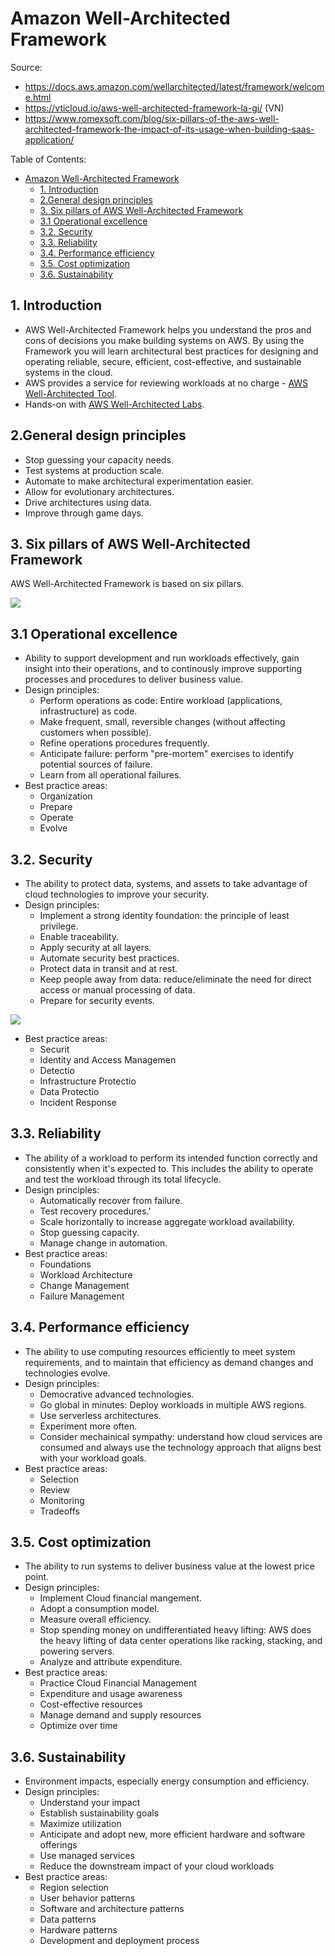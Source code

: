 # Amazon Well-Architected Framework

Source:

- <https://docs.aws.amazon.com/wellarchitected/latest/framework/welcome.html>
- <https://vticloud.io/aws-well-architected-framework-la-gi/> (VN)
- <https://www.romexsoft.com/blog/six-pillars-of-the-aws-well-architected-framework-the-impact-of-its-usage-when-building-saas-application/>

Table of Contents:

- [Amazon Well-Architected Framework](#amazon-well-architected-framework)
  - [1. Introduction](#1-introduction)
  - [2.General design principles](#2general-design-principles)
  - [3. Six pillars of AWS Well-Architected Framework](#3-six-pillars-of-aws-well-architected-framework)
  - [3.1 Operational excellence](#31-operational-excellence)
  - [3.2. Security](#32-security)
  - [3.3. Reliability](#33-reliability)
  - [3.4. Performance efficiency](#34-performance-efficiency)
  - [3.5. Cost optimization](#35-cost-optimization)
  - [3.6. Sustainability](#36-sustainability)

## 1. Introduction

- AWS Well-Architected Framework helps you understand the pros and cons of decisions you make building systems on AWS. By using the Framework you will learn architectural best practices for designing and operating reliable, secure, efficient, cost-effective, and sustainable systems in the cloud.
- AWS provides a service for reviewing workloads at no charge - [AWS Well-Architected Tool](http://aws.amazon.com/well-architected-tool/?ref=wellarchitected-wp).
- Hands-on with [AWS Well-Architected Labs](https://www.wellarchitectedlabs.com/?ref=wellarchitected-wp).

## 2.General design principles

- Stop guessing your capacity needs.
- Test systems at production scale.
- Automate to make architectural experimentation easier.
- Allow for evolutionary architectures.
- Drive architectures using data.
- Improve through game days.

## 3. Six pillars of AWS Well-Architected Framework

AWS Well-Architected Framework is based on six pillars.

![](https://cloudfront.romexsoft.com/wp-content/uploads/2022/08/aws-well-architected-pillars.svg)

## 3.1 Operational excellence

- Ability to support development and run workloads effectively, gain insight into their operations, and to continously improve supporting processes and procedures to deliver business value.
- Design principles:
  - Perform operations as code: Entire workload (applications, infrastructure) as code.
  - Make frequent, small, reversible changes (without affecting customers when possible).
  - Refine operations procedures frequently.
  - Anticipate failure: perform "pre-mortem" exercises to identify potential sources of failure.
  - Learn from all operational failures.
- Best practice areas:
  - Organization
  - Prepare
  - Operate
  - Evolve

## 3.2. Security

- The ability to protect data, systems, and assets to take advantage of cloud technologies to improve your security.
- Design principles:
  - Implement a strong identity foundation: the principle of least privilege.
  - Enable traceability.
  - Apply security at all layers.
  - Automate security best practices.
  - Protect data in transit and at rest.
  - Keep people away from data: reduce/eliminate the need for direct access or manual processing of data.
  - Prepare for security events.

![](https://d2908q01vomqb2.cloudfront.net/da4b9237bacccdf19c0760cab7aec4a8359010b0/2019/03/11/aws-security-services-by-function.png)

- Best practice areas:
  - Securit
  - Identity and Access Managemen
  - Detectio
  - Infrastructure Protectio
  - Data Protectio
  - Incident Response

## 3.3. Reliability

- The ability of a workload to perform its intended function correctly and consistently when it's expected to. This includes the ability to operate and test the workload through its total lifecycle.
- Design principles:
  - Automatically recover from failure.
  - Test recovery procedures.'
  - Scale horizontally to increase aggregate workload availability.
  - Stop guessing capacity.
  - Manage change in automation.
- Best practice areas:
  - Foundations
  - Workload Architecture
  - Change Management
  - Failure Management

## 3.4. Performance efficiency

- The ability to use computing resources efficiently to meet system requirements, and to maintain that efficiency as demand changes and technologies evolve.
- Design principles:
  - Democrative advanced technologies.
  - Go global in minutes: Deploy workloads in multiple AWS regions.
  - Use serverless architectures.
  - Experiment more often.
  - Consider mechainical sympathy: understand how cloud services are consumed and always use the technology approach that aligns best with your workload goals.
- Best practice areas:
  - Selection
  - Review
  - Monitoring
  - Tradeoffs

## 3.5. Cost optimization

- The ability to run systems to deliver business value at the lowest price point.
- Design principles:
  - Implement Cloud financial mangement.
  - Adopt a consumption model.
  - Measure overall efficiency.
  - Stop spending money on undifferentiated heavy lifting: AWS does the heavy lifting of data center operations like racking, stacking, and powering servers.
  - Analyze and attribute expenditure.
- Best practice areas:
  - Practice Cloud Financial Management
  - Expenditure and usage awareness
  - Cost-effective resources
  - Manage demand and supply resources
  - Optimize over time

## 3.6. Sustainability

- Environment impacts, especially energy consumption and efficiency.
- Design principles:
  - Understand your impact
  - Establish sustainability goals
  - Maximize utilization
  - Anticipate and adopt new, more efficient hardware and software offerings
  - Use managed services
  - Reduce the downstream impact of your cloud workloads
- Best practice areas:
  - Region selection
  - User behavior patterns
  - Software and architecture patterns
  - Data patterns
  - Hardware patterns
  - Development and deployment process
